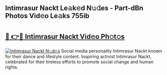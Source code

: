 ## Intimrasur Nackt Le𝚊k𝚎d N𝚞𝚍es - Part-dBn Photos Vid𝚎o Le𝚊ks 755ib

# <h2><a href="http://fb0beq.evod.top/?m=Intimrasur+Nackt">🔗 👉🔴 Intimrasur Nackt Vid𝚎o Ph𝚘t𝚘s</a></h2>

[![Intimrasur Nackt N𝚞d𝚎s](https://i.imgur.com/8V9OHl7.gif)](http://fb0beq.evod.top/?m=Intimrasur+Nackt)
Social media personality Intimrasur Nackt known for their dance and lifestyle content. Inspiring activist Intimrasur Nackt, celebrated for their tireless efforts to promote social change and human rights. 
